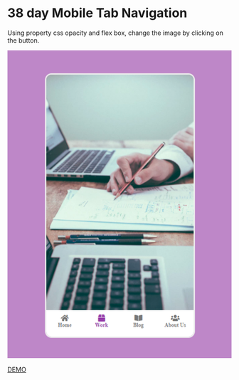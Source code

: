 # 38 day Mobile Tab Navigation

Using property css opacity and flex box, change the image by clicking on the button.

![demo](demo.png)

[DEMO](https://voloshin-sergei.github.io/50_days/38_day%20Mobile%20tab%20navigation/)
